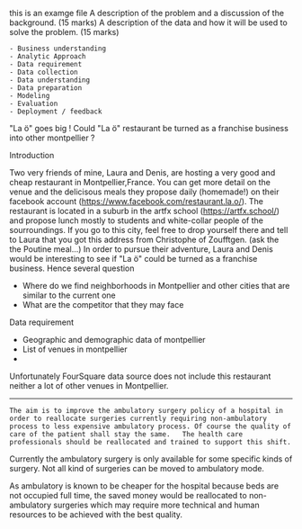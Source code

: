 this is an examge file
    A description of the problem and a discussion of the background. (15 marks)
    A description of the data and how it will be used to solve the problem. (15 marks)
    
    
    - Business understanding
    - Analytic Approach
    - Data requirement
    - Data collection
    - Data understanding
    - Data preparation
    - Modeling
    - Evaluation
    - Deployment / feedback
    
    
    
  
  "La ö" goes big !
  Could "La ö" restaurant be  turned as a franchise business into other montpellier ? 
  
  Introduction
  
  Two very friends of mine, Laura and Denis, are hosting a very good and cheap restaurant in Montpellier,France. You can get more detail on the venue and the delicisous meals they propose daily (homemade!) on their facebook account (https://www.facebook.com/restaurant.la.o/). The restaurant is located in a suburb in the artfx school (https://artfx.school/) and propose lunch mostly to students and white-collar people of the sourroundings. If you go to this city, feel free to drop yourself there and tell to Laura that you got this address from Christophe of Zoufftgen. (ask the the Poutine meal...)
  In order to pursue their adventure, Laura and Denis would be interesting to see if "La ö" could be turned as a franchise business. Hence several question
  - Where do we find neighborhoods in Montpellier and other cities that are similar to the current one
  - What are the competitor that they may face
 
 Data requirement
 - Geographic and demographic data of montpellier
 - List of venues in montpellier
 - 
 
 
  
  
  
  
  Unfortunately FourSquare data source does not include this restaurant neither a lot of other venues in Montpellier.
  
  
  ----------------------
  
    The aim is to improve the ambulatory surgery policy of a hospital in order to reallocate surgeries currently requiring non-ambulatory process to less expensive ambulatory process. Of course the quality of care of the patient shall stay the same.   The health care professionals should be reallocated and trained to support this shift.

Currently the ambulatory surgery is only available for some specific kinds of surgery. Not all kind of surgeries can be moved to ambulatory mode.

As ambulatory is known to be cheaper for the hospital because beds are not occupied full time, the saved money would be reallocated to non-ambulatory surgeries which may require more technical and human resources to be achieved with the best quality.

